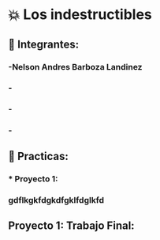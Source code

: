 # :collision: Los indestructibles
## :facepunch: Integrantes:

### -Nelson Andres Barboza Landinez
### -
### -
### -


## :speech_balloon: Practicas: 

### *  **Proyecto 1:**
### gdflkgkfdgkdfgklfdglkfd


## Proyecto 1: Trabajo Final:



